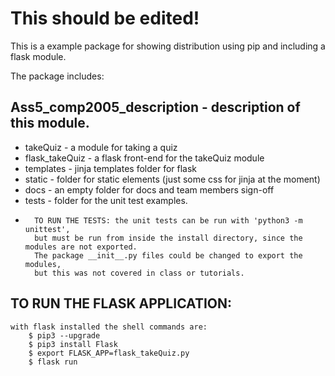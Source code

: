 # This should be edited!

This is a example package for showing distribution using pip and including a flask module.

The package includes:

## Ass5_comp2005_description - description of this module.
- takeQuiz - a module for taking a quiz
- flask_takeQuiz - a flask front-end for the takeQuiz module
- templates - jinja templates folder for flask
- static - folder for static elements (just some css for jinja at the moment)
- docs - an empty folder for docs and team members sign-off
- tests - folder for the unit test examples.
-       TO RUN THE TESTS: the unit tests can be run with 'python3 -m unittest', 
        but must be run from inside the install directory, since the modules are not exported.
        The package __init__.py files could be changed to export the modules,
        but this was not covered in class or tutorials.

## TO RUN THE FLASK APPLICATION:
    with flask installed the shell commands are:
        $ pip3 --upgrade
        $ pip3 install Flask
        $ export FLASK_APP=flask_takeQuiz.py
        $ flask run
